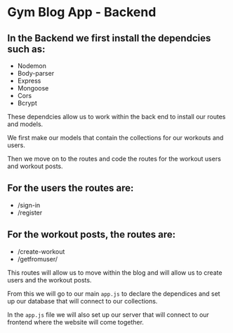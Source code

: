 # Gym Blog App - Backend

## In the Backend we first install the dependcies such as:
- Nodemon 
- Body-parser
- Express 
- Mongoose
- Cors
- Bcrypt

These dependcies allow us to work within the back end to install our routes and models.

We first make our models that contain the collections for our workouts and users.

Then we move on to the routes and code the routes for the workout users and workout posts.

## For the users the routes are:
- /sign-in
- /register

## For the workout posts, the routes are:
- /create-workout
- /getfromuser/

This routes will allow us to move within the blog and will allow us to create users and the workout posts.

From this we will go to our main `app.js` to declare the dependices and set up our database that will connect to our collections.

In the `app.js` file we will also set up our server that will connect to our frontend where the website will come together.

